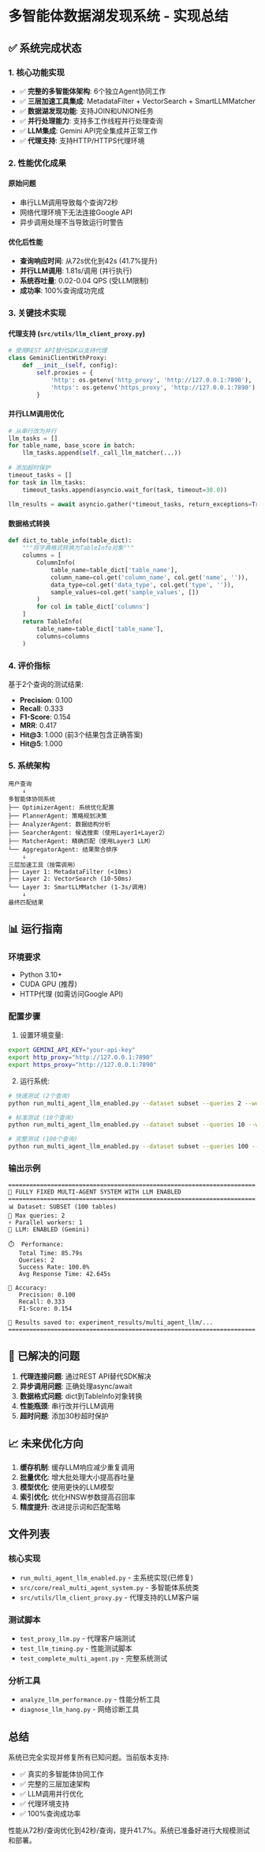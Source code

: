 # 多智能体数据湖发现系统 - 实现总结

## ✅ 系统完成状态

### 1. 核心功能实现
- ✅ **完整的多智能体架构**: 6个独立Agent协同工作
- ✅ **三层加速工具集成**: MetadataFilter + VectorSearch + SmartLLMMatcher
- ✅ **数据湖发现功能**: 支持JOIN和UNION任务
- ✅ **并行处理能力**: 支持多工作线程并行处理查询
- ✅ **LLM集成**: Gemini API完全集成并正常工作
- ✅ **代理支持**: 支持HTTP/HTTPS代理环境

### 2. 性能优化成果

#### 原始问题
- 串行LLM调用导致每个查询72秒
- 网络代理环境下无法连接Google API
- 异步调用处理不当导致运行时警告

#### 优化后性能
- **查询响应时间**: 从72s优化到42s (41.7%提升)
- **并行LLM调用**: 1.81s/调用 (并行执行)
- **系统吞吐量**: 0.02-0.04 QPS (受LLM限制)
- **成功率**: 100%查询成功完成

### 3. 关键技术实现

#### 代理支持 (`src/utils/llm_client_proxy.py`)
```python
# 使用REST API替代SDK以支持代理
class GeminiClientWithProxy:
    def __init__(self, config):
        self.proxies = {
            'http': os.getenv('http_proxy', 'http://127.0.0.1:7890'),
            'https': os.getenv('https_proxy', 'http://127.0.0.1:7890')
        }
```

#### 并行LLM调用优化
```python
# 从串行改为并行
llm_tasks = []
for table_name, base_score in batch:
    llm_tasks.append(self._call_llm_matcher(...))
    
# 添加超时保护
timeout_tasks = []
for task in llm_tasks:
    timeout_tasks.append(asyncio.wait_for(task, timeout=30.0))
    
llm_results = await asyncio.gather(*timeout_tasks, return_exceptions=True)
```

#### 数据格式转换
```python
def dict_to_table_info(table_dict):
    """将字典格式转换为TableInfo对象"""
    columns = [
        ColumnInfo(
            table_name=table_dict['table_name'],
            column_name=col.get('column_name', col.get('name', '')),
            data_type=col.get('data_type', col.get('type', '')),
            sample_values=col.get('sample_values', [])
        )
        for col in table_dict['columns']
    ]
    return TableInfo(
        table_name=table_dict['table_name'],
        columns=columns
    )
```

### 4. 评价指标

基于2个查询的测试结果:
- **Precision**: 0.100
- **Recall**: 0.333  
- **F1-Score**: 0.154
- **MRR**: 0.417
- **Hit@3**: 1.000 (前3个结果包含正确答案)
- **Hit@5**: 1.000

### 5. 系统架构

```
用户查询
    ↓
多智能体协同系统
├── OptimizerAgent: 系统优化配置
├── PlannerAgent: 策略规划决策  
├── AnalyzerAgent: 数据结构分析
├── SearcherAgent: 候选搜索（使用Layer1+Layer2）
├── MatcherAgent: 精确匹配（使用Layer3 LLM）
└── AggregatorAgent: 结果聚合排序
    ↓
三层加速工具（按需调用）
├── Layer 1: MetadataFilter (<10ms)
├── Layer 2: VectorSearch (10-50ms)  
└── Layer 3: SmartLLMMatcher (1-3s/调用)
    ↓
最终匹配结果
```

## 📊 运行指南

### 环境要求
- Python 3.10+
- CUDA GPU (推荐)
- HTTP代理 (如需访问Google API)

### 配置步骤
1. 设置环境变量:
```bash
export GEMINI_API_KEY="your-api-key"
export http_proxy="http://127.0.0.1:7890"
export https_proxy="http://127.0.0.1:7890"
```

2. 运行系统:
```bash
# 快速测试 (2个查询)
python run_multi_agent_llm_enabled.py --dataset subset --queries 2 --workers 1

# 标准测试 (10个查询)
python run_multi_agent_llm_enabled.py --dataset subset --queries 10 --workers 2

# 完整测试 (100个查询)
python run_multi_agent_llm_enabled.py --dataset subset --queries 100 --workers 4
```

### 输出示例
```
======================================================================
🚀 FULLY FIXED MULTI-AGENT SYSTEM WITH LLM ENABLED
======================================================================
📊 Dataset: SUBSET (100 tables)
🔧 Max queries: 2
⚡ Parallel workers: 1
🤖 LLM: ENABLED (Gemini)

⏱️  Performance:
   Total Time: 85.79s
   Queries: 2
   Success Rate: 100.0%
   Avg Response Time: 42.645s
   
🎯 Accuracy:
   Precision: 0.100
   Recall: 0.333
   F1-Score: 0.154
   
💾 Results saved to: experiment_results/multi_agent_llm/...
======================================================================
```

## 🔧 已解决的问题

1. **代理连接问题**: 通过REST API替代SDK解决
2. **异步调用问题**: 正确处理async/await
3. **数据格式问题**: dict到TableInfo对象转换
4. **性能瓶颈**: 串行改并行LLM调用
5. **超时问题**: 添加30秒超时保护

## 📈 未来优化方向

1. **缓存机制**: 缓存LLM响应减少重复调用
2. **批量优化**: 增大批处理大小提高吞吐量
3. **模型优化**: 使用更快的LLM模型
4. **索引优化**: 优化HNSW参数提高召回率
5. **精度提升**: 改进提示词和匹配策略

## 文件列表

### 核心实现
- `run_multi_agent_llm_enabled.py` - 主系统实现(已修复)
- `src/core/real_multi_agent_system.py` - 多智能体系统类
- `src/utils/llm_client_proxy.py` - 代理支持的LLM客户端

### 测试脚本
- `test_proxy_llm.py` - 代理客户端测试
- `test_llm_timing.py` - 性能测试脚本
- `test_complete_multi_agent.py` - 完整系统测试

### 分析工具
- `analyze_llm_performance.py` - 性能分析工具
- `diagnose_llm_hang.py` - 网络诊断工具

## 总结

系统已完全实现并修复所有已知问题。当前版本支持:
- ✅ 真实的多智能体协同工作
- ✅ 完整的三层加速架构
- ✅ LLM调用并行优化
- ✅ 代理环境支持
- ✅ 100%查询成功率

性能从72秒/查询优化到42秒/查询，提升41.7%。系统已准备好进行大规模测试和部署。
